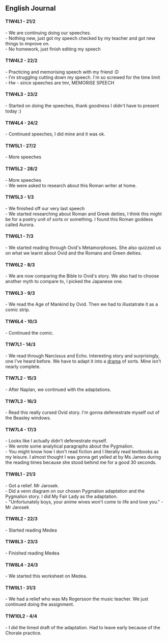 <body>
  <h2>
    English Journal
  </h2>
  <h4>T1W4L1 - 21/2</h4>
  <p>- We are continuing doing our speeches.<br>- Nothing new, just got my speech checked by my teacher and got new things to improve on.<br>- No homework, just finish editing my speech</p>
  <h4>T1W4L2 - 22/2</h4>
  <p>- Practicing and memorising speech with my friend :D<br>- I'm struggling cutting down my speech. I'm so screwed for the time limit</br>- Hw - since speeches are tmr, MEMORISE SPEECH</p>
  <h4>T1W4L3 - 23/2</h4>
  <p>- Started on doing the speeches, thank goodness I didn't have to present today :)</p>
  <h4>T1W4L4 - 24/2</h4>
  <p>- Continued speeches, I did mine and it was ok.</p>
  <h4>T1W5L1 - 27/2</h4>
  <p>- More speeches</p>
  <h4>T1W5L2 - 28/2</h4>
  <p>- More speeches<br>- We were asked to research about this Roman writer at home.</p>
  <h4>T1W5L3 - 1/3</h4>
  <p>- We finished off our very last speech<br>- We started researching about Roman and Greek deities, I think this might be for a poetry unit of sorts or something. I found this Roman goddess called Aurora.</p>
  <h4>T1W6L1 - 7/3</h4>
  <p>- We started reading through Ovid's Metamorphoses. She also quizzed us on what we learnt about Ovid and the Romans and Green deities.</p>
  <h4>T1W6L2 - 8/3</h4>
  <p>- We are now comparing the Bible to Ovid's story. We also had to choose another myth to compare to, I picked the Japanese one.</p>
  <h4>T1W6L3 - 9/3</h4>
  <p>- We read the Age of Mankind by Ovid. Then we had to illustatrate it as a comic strip.</p>
  <h4>T1W6L4 - 10/3</h4>
  <p>- Continued the comic.</p>
  <h4>T1W7L1 - 14/3</h4>
  <p>- We read through Narcissus and Echo. Interesting story and surprisingly, one I've heard before. We have to adapt it into a <a href="https://shan-mei.github.io/shanmeis-notes/notes/year-9/english/t1w7l2-narcissus-and-echo.html">drama</a> of sorts. Mine isn't nearly complete.</p>
  <h4>T1W7L2 - 15/3</h4>
  <p>- After Naplan, we continued with the adaptations.</p>
  <h4>T1W7L3 - 16/3</h4>
  <p>- Read this really cursed Ovid story. I'm gonna defenestrate myself out of the Beasley windows.</p>
  <h4>T1W7L4 - 17/3</h4>
  <p>- Looks like I actually didn't defenestrate myself.<br>- We wrote some analytical paragraphs about the Pygmalion.<br>- You might know how I don't read fiction and I literally read textbooks as my leisure. I almost thought I was gonna get yelled at by Ms James during the reading times because she stood behind me for a good 30 seconds.</p>
  <h4>T1W8L1 - 21/3</h4>
  <p>- Got a relief. Mr Jarosek.<br>- Did a venn diagram on our chosen Pygmalion adaptation and the Pygmalion story. I did My Fair Lady as the adaptation.<br>- "Unfortunately boys, your anime wives won't come to life and love you." - Mr Jarosek</p>
  <h4>T1W8L2 - 22/3</h4>
  <p>- Started reading Medea</p>
  <h4>T1W8L3 - 23/3</h4>
  <p>- Finished reading Medea</p>
  <h4>T1W8L4 - 24/3</h4>
  <p>- We started this worksheet on Medea.</p>
  <h4>T1W9L1 - 31/3</h4>
  <p>- We had a relief who was Ms Rogersson the music teacher. We just continued doing the assignment.</p>
  <h4>T1W10L2 - 4/4</h4>
  <p>- I did the timed draft of the adaptation. Had to leave early because of the Chorale practice.</p>
</body>
